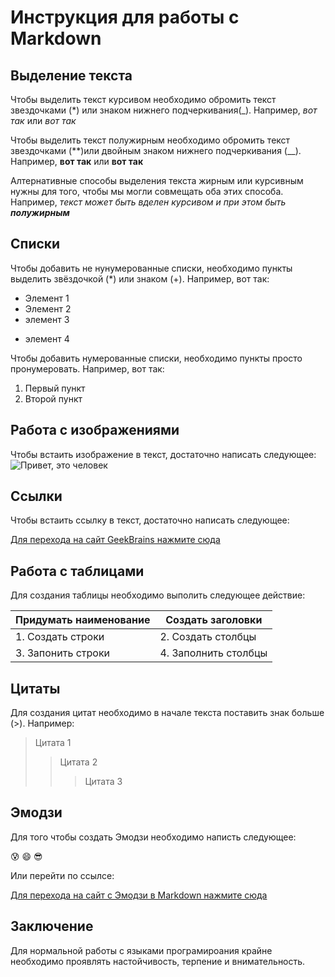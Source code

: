 # Инструкция для работы с Markdown

## Выделение текста

Чтобы выделить текст курсивом необходимо обромить текст звездочками (*) или знаком нижнего подчеркивания(_). Например, *вот так* или _вот так_ 

Чтобы выделить текст полужирным необходимо обромить текст звездочками (**)или двойным знаком нижнего подчеркивания (__). Например, **вот так** или __вот так__

Алтернативные способы выделения текста жирным или курсивным нужны для того, чтобы мы могли совмещать оба этих способа. Например, _текст может быть вделен курсивом и при этом быть **полужирным**_

## Списки

Чтобы добавить не нунумерованные списки, необходимо пункты выделить звёздочкой (*) или знаком (+). Например, вот так:
* Элемент 1 
* Элемент 2
* элемент 3
+ элемент 4

Чтобы добавить нумерованные списки, необходимо пункты просто пронумеровать. Например, вот так:
1. Первый пункт
2. Второй пункт

## Работа с изображениями

Чтобы встаить изображение в текст, достаточно написать следующее:
![Привет, это человек](Chelovek.jpg)

## Ссылки

Чтобы встаить ссылку в текст, достаточно написать следующее:

[Для перехода на сайт GeekBrains нажмите сюда](https://www.gb.ru)

## Работа с таблицами

Для создания таблицы необходимо выполить следующее действие:

|Придумать наименование|Создать заголовки |
|----------------------|------------------|
|1. Создать строки     |2. Создать столбцы|
|3. Запонить строки    |4. Заполнить столбцы|

## Цитаты

Для создания цитат необходимо в начале текста поставить знак больше (>). Например:
> Цитата 1
>> Цитата 2
>>> Цитата 3

## Эмодзи

Для того чтобы создать Эмодзи необходимо написть следующее:

:cold_sweat:
:smile:
:sunglasses:

Или перейти по ссылсе:

[Для перехода на сайт с Эмодзи в Markdown нажмите сюда](https://gist.github.com/rxaviers/7360908)

## Заключение

Для нормальной работы с языками програмироания крайне необходимо проявлять настойчивость, терпение и внимательность.
